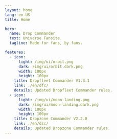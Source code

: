 ```yaml
---
layout: home
lang: en-US
title: Home

hero:
  name: Drop Commander
  text: Universe Fansite.
  tagline: Made for fans, by fans.

features:
  - icon:
      light: /img/ui/orbit.png
      dark: /img/ui/orbit.dark.png
      width: 100px
      height: 100px
    title: Dropfleet Commander V1.3.1
    link: ./en/dfc/
    details: Updated Dropfleet Commander rules.
  - icon:
      light: /img/ui/moon-landing.png
      dark: /img/ui/moon-landing.dark.png
      width: 100px
      height: 100px
    title: Dropzone Commander V2.2.0
    link: ./en/dzc/
    details: Updated Dropzone Commander rules.
---
```

<script lang="ts" setup>
import { useRouter } from 'vitepress'
import { onMounted } from 'vue'

let getUserLang = () => window.navigator.language.substring(0, 2)
// nf_lang is set up during theme setup hook:
let getCookieLang = () => document.cookie.split(';').filter((setting) => setting.indexOf('nf_lang') >= 0)[0]?.split('=')[1]
let checkUserLang = (language) => {
  let userLang = getUserLang()
  let cookieLang = getCookieLang()
  let checkLang = (lang) => (cookieLang && lang === cookieLang) ?? lang === userLang
  if (typeof language === 'string') {
    return checkLang(language)
  }
  return language.some(lang => checkLang(lang))
}

let { go } = useRouter()

onMounted(() => {
  if (checkUserLang(['es-ES'])) {
    go('/es/')
  } else {
    go('/en/')
  }
})
</script>
